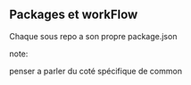 ## Packages et workFlow

Chaque sous repo a son propre package.json

note: 

penser a parler du coté spécifique de common